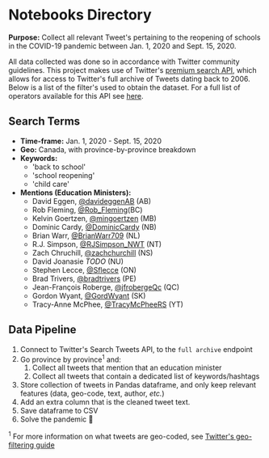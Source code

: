 # Notebooks Directory

**Purpose:** Collect all relevant Tweet's pertaining to the reopening of schools in the COVID-19 pandemic between Jan. 1, 2020 and Sept. 15, 2020.

All data collected was done so in accordance with Twitter community guidelines. This project makes use of Twitter's [premium search API](https://developer.twitter.com/en/docs/tweets/search/overview/premium), which allows for access to Twitter's full archive of Tweets dating back to 2006. Below is a list of the filter's used to obtain the dataset. For a full list of operators available for this API see [here](https://developer.twitter.com/en/docs/tweets/search/overview/premium#AvailableOperators).

## Search Terms

* **Time-frame:** Jan. 1, 2020 - Sept. 15, 2020
* **Geo:** Canada, with province-by-province breakdown
* **Keywords:**
  * 'back to school'
  * 'school reopening'
  * 'child care'
* **Mentions (Education Ministers):**
  * David Eggen, [@davideggenAB](https://twitter.com/davideggenAB) (AB)
  * Rob Fleming, [@Rob_Fleming](https://twitter.com/Rob_Fleming)(BC)
  * Kelvin Goertzen, [@mingoertzen](https://twitter.com/mingoertzen) (MB)
  * Dominic Cardy, [@DominicCardy](https://twitter.com/DominicCardy) (NB)
  * Brian Warr, [@BrianWarr709](https://twitter.com/BrianWarr709) (NL)
  * R.J. Simpson, [@RJSimpson_NWT](https://twitter.com/RJSimpson_NWT) (NT)
  * Zach Chruchill, [@zachchurchill](https://twitter.com/zachchurchill) (NS)
  * David Joanasie *TODO* (NU)
  * Stephen Lecce, [@Sflecce](https://twitter.com/Sflecce) (ON)
  * Brad Trivers, [@bradtrivers](https://twitter.com/bradtrivers) (PE)
  * Jean-François Roberge, [@jfrobergeQc](https://twitter.com/jfrobergeQc) (QC)
  * Gordon Wyant, [@GordWyant](https://twitter.com/GordWyant) (SK)
  * Tracy-Anne McPhee, [@TracyMcPheeRS](https://twitter.com/TracyMcPheeRS) (YT)

## Data Pipeline

1. Connect to Twitter's Search Tweets API, to the `full archive` endpoint
2. Go province by province<sup>1</sup> and:
    1. Collect all tweets that mention that an education minister
    2. Collect all tweets that contain a dedicated list of keywords/hashtags
3. Store collection of tweets in Pandas dataframe, and only keep relevant features (data, geo-code, text, author, *etc.*)
4. Add an extra column that is the cleaned tweet text.
5. Save dataframe to CSV
6. Solve the pandemic 🎊

<sup>1</sup> For more information on what tweets are geo-coded, see [Twitter's geo-filtering guide](https://developer.twitter.com/en/docs/tutorials/filtering-tweets-by-location)
